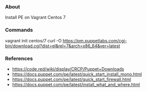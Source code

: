 ### About

Install PE on Vagrant Centos 7


### Commands

   vagrant init centos/7
   curl -O https://pm.puppetlabs.com/cgi-bin/download.cgi?dist=el&rel=7&arch=x86_64&ver=latest

### References

* https://code.red/wiki/display/CRCP/Puppet+Downloads
* https://docs.puppet.com/pe/latest/quick_start_install_mono.html
* https://docs.puppet.com/pe/latest/quick_start_firewall.html
* https://docs.puppet.com/pe/latest/install_what_and_where.html
